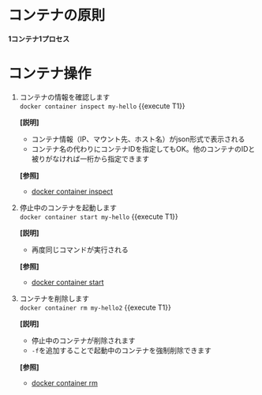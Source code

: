 # コンテナの原則

**1コンテナ1プロセス**

# コンテナ操作

1. コンテナの情報を確認します<br/>
  `docker container inspect my-hello` {{execute T1}} <br/>

    **[説明]**<br/>
      - コンテナ情報（IP、マウント先、ホスト名）がjson形式で表示される
      - コンテナ名の代わりにコンテナIDを指定してもOK。他のコンテナのIDと被りがなければ一桁から指定できます

    **[参照]**<br/>
    - [docker container inspect](https://docs.docker.com/engine/reference/commandline/container_inspect/)


2. 停止中のコンテナを起動します<br/>
  `docker container start my-hello` {{execute T1}} <br/>

    **[説明]**<br/>
      - 再度同じコマンドが実行される

    **[参照]**<br/>
    - [docker container start](https://docs.docker.com/engine/reference/commandline/container_start/)

3. コンテナを削除します<br/>
  `docker container rm my-hello2` {{execute T1}} <br/>

    **[説明]**<br/>
      - 停止中のコンテナが削除されます
      - `-f`を追加することで起動中のコンテナを強制削除できます

    **[参照]**<br/>
    - [docker container rm](https://docs.docker.com/engine/reference/commandline/container_rm/)